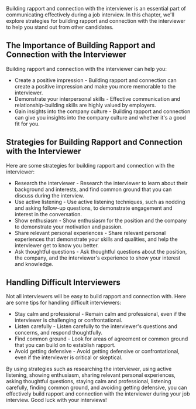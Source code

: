 
Building rapport and connection with the interviewer is an essential part of communicating effectively during a job interview. In this chapter, we'll explore strategies for building rapport and connection with the interviewer to help you stand out from other candidates.

The Importance of Building Rapport and Connection with the Interviewer
----------------------------------------------------------------------

Building rapport and connection with the interviewer can help you:

* Create a positive impression - Building rapport and connection can create a positive impression and make you more memorable to the interviewer.
* Demonstrate your interpersonal skills - Effective communication and relationship-building skills are highly valued by employers.
* Gain insights into the company culture - Building rapport and connection can give you insights into the company culture and whether it's a good fit for you.

Strategies for Building Rapport and Connection with the Interviewer
-------------------------------------------------------------------

Here are some strategies for building rapport and connection with the interviewer:

* Research the interviewer - Research the interviewer to learn about their background and interests, and find common ground that you can discuss during the interview.
* Use active listening - Use active listening techniques, such as nodding and asking follow-up questions, to demonstrate engagement and interest in the conversation.
* Show enthusiasm - Show enthusiasm for the position and the company to demonstrate your motivation and passion.
* Share relevant personal experiences - Share relevant personal experiences that demonstrate your skills and qualities, and help the interviewer get to know you better.
* Ask thoughtful questions - Ask thoughtful questions about the position, the company, and the interviewer's experience to show your interest and knowledge.

Handling Difficult Interviewers
-------------------------------

Not all interviewers will be easy to build rapport and connection with. Here are some tips for handling difficult interviewers:

* Stay calm and professional - Remain calm and professional, even if the interviewer is challenging or confrontational.
* Listen carefully - Listen carefully to the interviewer's questions and concerns, and respond thoughtfully.
* Find common ground - Look for areas of agreement or common ground that you can build on to establish rapport.
* Avoid getting defensive - Avoid getting defensive or confrontational, even if the interviewer is critical or skeptical.

By using strategies such as researching the interviewer, using active listening, showing enthusiasm, sharing relevant personal experiences, asking thoughtful questions, staying calm and professional, listening carefully, finding common ground, and avoiding getting defensive, you can effectively build rapport and connection with the interviewer during your job interview. Good luck with your interviews!
